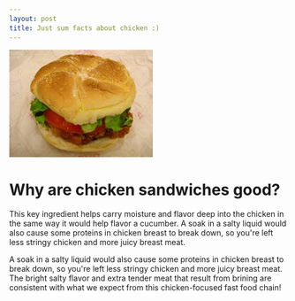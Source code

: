 ```yaml
---
layout: post
title: Just sum facts about chicken :)
---
```


![Homeofthechicken](/images/homeofthechicken.jpg)

# Why are chicken sandwiches good?

This key ingredient helps carry moisture and flavor deep into the chicken in the same way it would help flavor a cucumber. A soak in a salty liquid would also cause some proteins in chicken breast to break down, so you're left less stringy chicken and more juicy breast meat.

 A soak in a salty liquid would also cause some proteins in chicken breast to break down, so you're left less stringy chicken and more juicy breast meat. The bright salty flavor and extra tender meat that result from brining are consistent with what we expect from this chicken-focused fast food chain!
